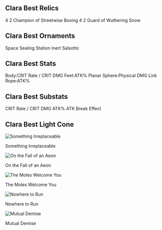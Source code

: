 
## Clara Best Relics
4 2 Champion of Streetwise Boxing
4 2 Guard of Wuthering Snow
## Clara Best Ornaments
Space Sealing Station
Inert Salsotto
## Clara Best Stats
Body:CRIT Rate / CRIT DMG
Feet:ATK%
Planar Sphere:Physical DMG
Link Rope:ATK%

## Clara Best Substats
CRIT Rate / CRIT DMG
ATK%
ATK
Break Effect
## Clara Best Light Cone

![Something Irreplaceable](https://rerollcdn.com/STARRAIL/LightCones/something_irreplaceable_sm.png)

Something Irreplaceable

![On the Fall of an Aeon](https://rerollcdn.com/STARRAIL/LightCones/on_the_fall_of_an_aeon_sm.png)

On the Fall of an Aeon

![The Moles Welcome You](https://rerollcdn.com/STARRAIL/LightCones/the_moles_welcome_you_sm.png)

The Moles Welcome You

![Nowhere to Run](https://rerollcdn.com/STARRAIL/LightCones/nowhere_to_run_sm.png)

Nowhere to Run

![Mutual Demise](https://rerollcdn.com/STARRAIL/LightCones/mutual_demise_sm.png)

Mutual Demise